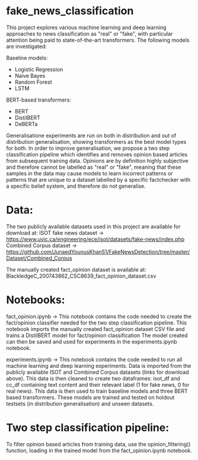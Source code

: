 # fake_news_classification
This project explores various machine learning and deep learning approaches to news classification as "real" or "fake", with particular attention being paid to state-of-the-art transformers. The following models are investigated:

Baseline models: 
- Logistic Regression
- Naive Bayes
- Random Forest
- LSTM

BERT-based transformers: 
- BERT
- DistilBERT
- DeBERTa 

Generalisatione experiments are run on both in distribution and out of distribution generalisation, showing transformers as the best model types for both. In order to improve generalisation, we propose a two step classification pipeline which identifies and removes opinion based articles from subsequent training data. Opinions are by definition highly subjective and therefore cannot be labelled as "real" or "fake", meaning that these samples in the data may cause models to learn incorrect patterns or patterns that are unique to a dataset labelled by a specific factchecker with a specific belief system, and therefore do not generalise. 

# Data:
The two publicly available datasets used in this project are available for download at:
	ISOT fake news dataset -> https://www.uvic.ca/engineering/ece/isot/datasets/fake-news/index.php
	Combined Corpus dataset -> https://github.com/JunaedYounusKhan51/FakeNewsDetection/tree/master/Dataset/Combined_Corpus

The manually created fact_opinion dataset is available at: BlackledgeC_200743862_CSC8639_fact_opinion_dataset.csv

# Notebooks:
fact_opinion.ipynb -> This notebook contains the code needed to create the fact/opinion classifier needed for the two step classification pipeline.
		      This notebook imports the manually created fact_opinion dataset CSV file and trains a DistilBERT model for fact/opinion classification
		      The model created can then be saved and used for experiments in the experiments.ipynb notebook.

experiments.ipynb -> This notebook contains the code needed to run all machine learning and deep learning experiments.
		     Data is imported from the publicly available ISOT and Combined Corpus datasets (links for download above).
		     This data is then cleaned to create two dataframes: isot_df and cc_df containing text content and their relevant label (1 for fake news, 0 for real news).
		     This data is then used to train baseline models and three BERT based transformers.
		     These models are trained and tested on holdout testsets (in distribution generalisation) and unseen datasets.
		
# Two step classification pipeline: 
To filter opinion based articles from training data, use the opinion_filtering() function, loading in the trained model from the fact_opinion.ipynb notebook. 
